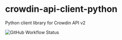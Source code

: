 # crowdin-api-client-python
Python client library for Crowdin API v2




![GitHub Workflow Status](https://img.shields.io/github/workflow/status/crowdin/crowdin-api-client-python/Python%20package)

